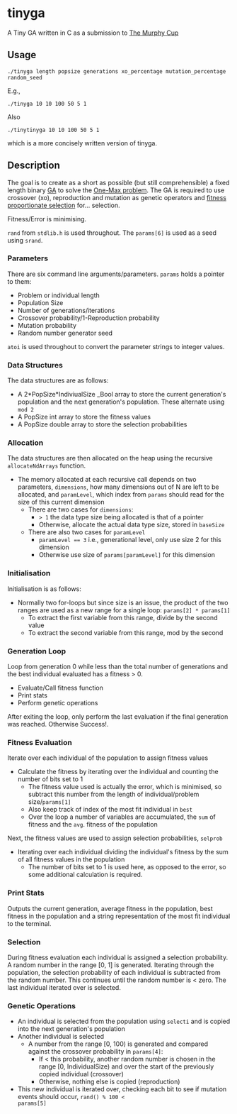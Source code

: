 # tinyga #

A Tiny GA written in C as a submission to [The Murphy Cup](http://cup.murph.ie "The Murphy Cup")

## Usage ##

`./tinyga length popsize generations xo_percentage mutation_percentage random_seed`

E.g.,

`./tinyga 10 10 100 50 5 1`

Also

`./tinytinyga 10 10 100 50 5 1`

which is a more concisely written version of tinyga.

## Description ##

The goal is to create as a short as possible \(but still comprehensible\) a fixed length binary [GA](http://en.wikipedia.org/wiki/Genetic_algorithm) to solve the [One-Max problem](http://tracer.lcc.uma.es/problems/onemax/onemax.html). The GA is required to use crossover \(xo\), reproduction and mutation as genetic operators and [fitness proportionate selection](http://en.wikipedia.org/wiki/Fitness_proportionate_selection) for... selection.

Fitness/Error is minimising.

<code>rand</code> from <code>stdlib.h</code> is used throughout. The <code>params\[6\]</code> is used as a seed using <code>srand</code>.

### Parameters ###

There are six command line arguments/parameters. <code>params</code> holds a pointer to them:

   * Problem or individual length
   * Population Size
   * Number of generations/iterations
   * Crossover probability/1\-Reproduction probability
   * Mutation probability
   * Random number generator seed

<code>atoi</code> is used throughout to convert the parameter strings to integer values.

### Data Structures ###

The data structures are as follows:

   * A 2\*PopSize\*IndiviualSize _Bool array to store the current generation's population and the next generation's population. These alternate using <code>mod 2</code>
   * A PopSize int array to store the fitness values
   * A PopSize double array to store the selection probabilities

### Allocation ###

The data structures are then allocated on the heap using the recursive <code>allocateNdArrays</code> function. 

   * The memory allocated at each recursive call depends on two parameters, <code>dimensions</code>, how many dimensions out of N are left to be allocated, and <code>paramLevel</code>, which index from <code>params</code> should read for the size of this current dimension
      * There are two cases for <code>dimensions</code>:
         * <code>&gt; 1</code> the data type size being allocated is that of a pointer
         * Otherwise, allocate the actual data type size, stored in <code>baseSize</code>
      * There are also two cases for <code>paramLevel</code>
         * <code>paramLevel == 3</code> i.e., generational level, only use size 2 for this dimension
         * Otherwise use size of <code>params\[paramLevel\]</code> for this dimension

### Initialisation ###

Initialisation is as follows:

   * Normally two for-loops but since size is an issue, the product of the two ranges are used as a new range for a single loop: <code>params\[2\] \* params\[1\]</code>
      * To extract the first variable from this range, divide by the second value
      * To extract the second variable from this range, mod by the second

### Generation Loop ###

Loop from generation 0 while less than the total number of generations and the best individual evaluated has a fitness &gt; 0.

   * Evaluate/Call fitness function
   * Print stats
   * Perform genetic operations

After exiting the loop, only perform the last evaluation if the final generation was reached. Otherwise Success!.

### Fitness Evaluation ###

Iterate over each individual of the population to assign fitness values

   * Calculate the fitness by iterating over the individual and counting the number of bits set to 1
      * The fitness value used is actually the error, which is minimised, so subtract this number from the length of individual/problem size/<code>params\[1\]</code>
      * Also keep track of index of the most fit individual in <code>best</code>
      * Over the loop a number of variables are accumulated, the <code>sum</code> of fitness and the <code>avg</code>. fitness of the population

Next, the fitness values are used to assign selection probabilities, <code>selprob</code>

   * Iterating over each individual dividing the individual's fitness by the sum of all fitness values in the population
      * The number of bits set to 1 is used here, as opposed to the error, so some additional calculation is required.

### Print Stats ###

Outputs the current generation, average fitness in the population, best fitness in the population and a string representation of the most fit individual to the terminal.

### Selection ###
During fitness evaluation each individual is assigned a selection probability. A random number in the range \[0, 1\] is generated. Iterating through the population, the selection probability of each individual is subtracted from the random number. This continues until the random number is &lt; zero. The last individual iterated over is selected. 

### Genetic Operations ###

   * An individual is selected from the population using <code>selecti</code> and is copied into the next generation's population
   * Another individual is selected
      * A number from the range \[0, 100\) is generated and compared against the crossover probability in <code>params\[4\]</code>: 
         * If &lt; this probability, another random number is chosen in the range [0, IndividualSize) and over the start of the previously copied individual \(crossover\)
         * Otherwise, nothing else is copied \(reproduction\)
   * This new individual is iterated over, checking each bit to see if mutation events should occur, <code>rand() % 100 < params\[5\]</code>